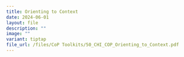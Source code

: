 ```yaml
---
title: Orienting to Context
date: 2024-06-01
layout: file
description: ""
image: ""
variant: tiptap
file_url: /files/CoP Toolkits/50_CHI_COP_Orienting_to_Context.pdf
---
```

